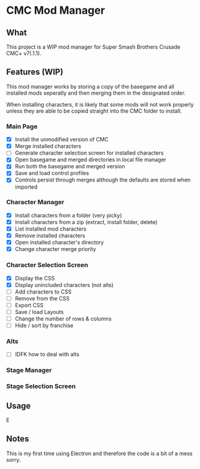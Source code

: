 # CMC Mod Manager
## What
This project is a WIP mod manager for Super Smash Brothers Crusade CMC+ v7(.1.1).
## Features (WIP)
This mod manager works by storing a copy of the basegame and all installed mods seperatly and then merging them in the designated order.

When installing characters, it is likely that some mods will not work properly unless they are able to be copied straight into the CMC folder to install.
### Main Page
- [x] Install the unmodified version of CMC
- [x] Merge installed characters
- [ ] Generate character selection screen for installed characters
- [x] Open basegame and merged directories in local file manager
- [x] Run both the basegame and merged version
- [x] Save and load control profiles
- [x] Controls persist through merges although the defaults are stored when imported
### Character Manager
- [x] Install characters from a folder (very picky)
- [x] Install characters from a zip (extract, install folder, delete)
- [x] List installed mod characters
- [x] Remove installed characters
- [x] Open installed character's directory
- [x] Change character merge priority
### Character Selection Screen
- [x] Display the CSS
- [x] Display unincluded characters (not alts)
- [ ] Add characters to CSS
- [ ] Remove from the CSS
- [ ] Export CSS
- [ ] Save / load Layouts
- [ ] Change the number of rows & columns
- [ ] Hide / sort by franchise
### Alts
- [ ] IDFK how to deal with alts
### Stage Manager
### Stage Selection Screen
## Usage
E
## Notes
This is my first time using Electron and therefore the code is a bit of a mess sorry.
